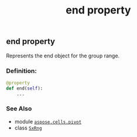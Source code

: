 ﻿---
title: end property
second_title: Aspose.Cells for Python via .NET API References
description: 
type: docs
weight: 40
url: /aspose.cells.pivot/sxrng/end/
is_root: false
---

## end property


Represents the end object for the group range.
### Definition:
```python
@property
def end(self):
    ...
```

### See Also
* module [`aspose.cells.pivot`](../../)
* class [`SxRng`](/cells/python-net/aspose.cells.pivot/sxrng)
